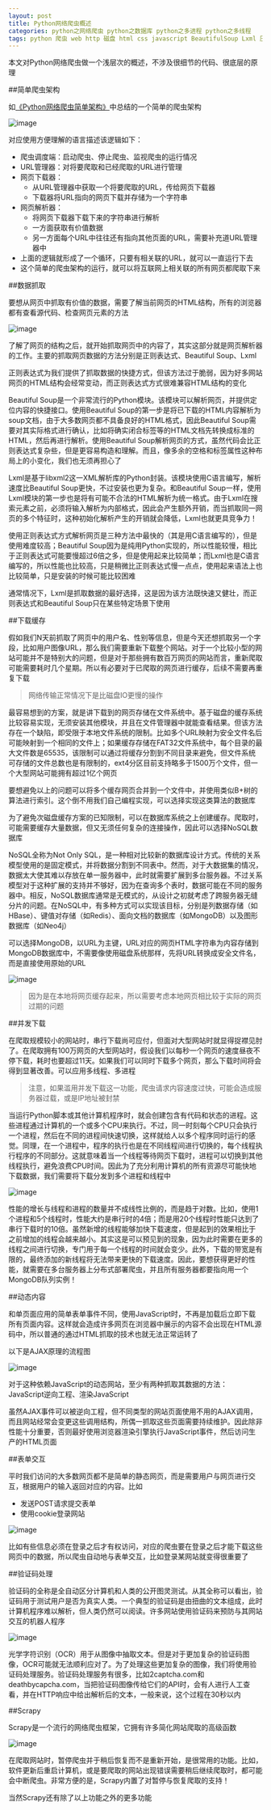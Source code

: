 ```yaml
---
layout: post
title: Python网络爬虫概述
categories: python之网络爬虫 python之数据库 python之多进程 python之多线程
tags: python 爬虫 web http 磁盘 html css javascript BeautifulSoup Lxml 压缩 多线程 多进程 MongoDB Ajax Cookie Session 登录 Firebug 浏览器渲染引擎 验证码 Scrapy NoSQL SQL 数据库
---
```


本文对Python网络爬虫做一个浅层次的概述，不涉及很细节的代码、很底层的原理

##简单爬虫架构

如[《Python网络爬虫简单架构》](http://www.xumenger.com/python-spider-20160608/)中总结的一个简单的爬虫架构

![image](../media/image/2017-01-02/01.png)

对应使用方便理解的语言描述该逻辑如下：

* 爬虫调度端：启动爬虫、停止爬虫、监视爬虫的运行情况
* URL管理器：对将要爬取和已经爬取的URL进行管理
* 网页下载器：
	* 从URL管理器中获取一个将要爬取的URL，传给网页下载器
	* 下载器将URL指向的网页下载并存储为一个字符串
* 网页解析器：
	* 将网页下载器下载下来的字符串进行解析
	* 一方面获取有价值数据
	* 另一方面每个URL中往往还有指向其他页面的URL，需要补充道URL管理器中
* 上面的逻辑就形成了一个循环，只要有相关联的URL，就可以一直运行下去
* 这个简单的爬虫架构的运行，就可以将互联网上相关联的所有网页都爬取下来

##数据抓取

要想从网页中抓取有价值的数据，需要了解当前网页的HTML结构，所有的浏览器都有查看源代码、检查网页元素的方法

![image](../media/image/2017-01-02/02.png)

了解了网页的结构之后，就开始抓取网页中的内容了，其实这部分就是网页解析器的工作。主要的抓取网页数据的方法分别是正则表达式、Beautiful Soup、Lxml

正则表达式为我们提供了抓取数据的快捷方式，但该方法过于脆弱，因为好多网站网页的HTML结构会经常变动，而正则表达式方式很难兼容HTML结构的变化

Beautiful Soup是一个非常流行的Python模块。该模块可以解析网页，并提供定位内容的快捷接口。使用Beautiful Soup的第一步是将已下载的HTML内容解析为soup文档，由于大多数网页都不具备良好的HTML格式，因此Beautiful Soup需要对其实际格式进行确认，比如将确实闭合标签等的HTML文档先转换成标准的HTML，然后再进行解析。使用Beautiful Soup解析网页的方式，虽然代码会比正则表达式复杂些，但是更容易构造和理解。而且，像多余的空格和标签属性这种布局上的小变化，我们也无须再担心了

Lxml是基于libxml2这一XML解析库的Python封装。该模块使用C语言编写，解析速度比Beautiful  Soup更快，不过安装也更为复杂。和Beautiful Soup一样，使用Lxml模块的第一步也是将有可能不合法的HTML解析为统一格式。由于Lxml在搜索元素之前，必须将输入解析为内部格式，因此会产生额外开销，而当抓取同一网页的多个特征时，这种初始化解析产生的开销就会降低，Lxml也就更具竞争力！

使用正则表达式方式解析网页是三种方法中最快的（其是用C语言编写的），但是使用难度较高；Beautiful Soup因为是纯用Python实现的，所以性能较慢，相比于正则表达式可能要慢超过6倍之多，但是使用起来比较简单；而Lxml也是C语言编写的，所以性能也比较高，只是稍微比正则表达式慢一点点，使用起来语法上也比较简单，只是安装的时候可能比较困难

通常情况下，Lxml是抓取数据的最好选择，这是因为该方法既快速又健壮，而正则表达式和Beautiful Soup只在某些特定场景下使用

##下载缓存

假如我们N天前抓取了网页中的用户名、性别等信息，但是今天还想抓取另一个字段，比如用户图像URL，那么我们需要重新下载整个网站。对于一个比较小型的网站可能并不是特别大的问题，但是对于那些拥有数百万网页的网站而言，重新爬取可能需要耗时几个星期。所以有必要对于已爬取的网页进行缓存，后续不需要再重复下载

>网络传输正常情况下是比磁盘IO更慢的操作

最容易想到的方案，就是讲下载到的网页存储在文件系统中。基于磁盘的缓存系统比较容易实现，无须安装其他模块，并且在文件管理器中就能查看结果。但该方法存在一个缺陷，即受限于本地文件系统的限制。比如多个URL映射为安全文件名后可能映射到一个相同的文件上；如果缓存存储在FAT32文件系统中，每个目录的最大文件数是65535，该限制可以通过将缓存分割到不同目录来避免，但文件系统可存储的文件总数也是有限制的，ext4分区目前支持略多于1500万个文件，但一个大型网站可能拥有超过1亿个网页

要想避免以上的问题可以将多个缓存网页合并到一个文件中，并使用类似B+树的算法进行索引。这个倒不用我们自己编程实现，可以选择实现这类算法的数据库

为了避免次磁盘缓存方案的已知限制，可以在数据库系统之上创建缓存。爬取时，可能需要缓存大量数据，但又无须任何复杂的连接操作，因此可以选择NoSQL数据库

NoSQL全称为Not Only SQL，是一种相对比较新的数据库设计方式。传统的关系模型使用的是固定模式，并将数据分割到不同表中。然而，对于大数据集的情况，数据太大使其难以存放在单一服务器中，此时就需要扩展到多台服务器。不过关系模型对于这种扩展的支持并不够好，因为在查询多个表时，数据可能在不同的服务器中。相反，NoSQL数据库通常是无模式的，从设计之初就考虑了跨服务器无缝分片的问题。在NoSQL中，有多种方式可以实现该目标，分别是列数据存储（如HBase）、键值对存储（如Redis）、面向文档的数据库（如MongoDB）以及图形数据库（如Neo4j）

可以选择MongoDB，以URL为主键，URL对应的网页HTML字符串为内容存储到MongoDB数据库中，不需要像使用磁盘系统那样，先将URL转换成安全文件名，而是直接使用原始的URL

![image](../media/image/2017-01-02/03.png)

>因为是在本地将网页缓存起来，所以需要考虑本地网页相比较于实际的网页过期的问题

##并发下载

在爬取规模较小的网站时，串行下载尚可应付，但面对大型网站时就显得捉襟见肘了。在爬取拥有100万网页的大型网站时，假设我们以每秒一个网页的速度昼夜不停下载，耗时也要超过11天。如果我们可以同时下载多个网页，那么下载时间将会得到显著改善。可以应用多线程、多进程

>注意，如果滥用并发下载这一功能，爬虫请求内容速度过快，可能会造成服务器过载，或是IP地址被封禁

当运行Python脚本或其他计算机程序时，就会创建包含有代码和状态的进程。这些进程通过计算机的一个或多个CPU来执行。不过，同一时刻每个CPU只会执行一个进程，然后在不同的进程间快速切换，这样就给人以多个程序同时运行的感觉。同理，在一个进程中，程序的执行也是在不同线程间进行切换的，每个线程执行程序的不同部分。这就意味着当一个线程等待网页下载时，进程可以切换到其他线程执行，避免浪费CPU时间。因此为了充分利用计算机的所有资源尽可能快地下载数据，我们需要将下载分发到多个进程和线程中

![image](../media/image/2017-01-02/04.png)

性能的增长与线程和进程的数量并不成线性比例的，而是趋于对数。比如，使用1个进程和5个线程时，性能大约是串行时的4倍；而是用20个线程时性能只达到了串行下载时的10倍。虽然新增的线程能够加快下载速度，但是起到的效果相比于之前增加的线程会越来越小。其实这是可以预见到的现象，因为此时需要在更多的线程之间进行切换，专门用于每一个线程的时间就会变少。此外，下载的带宽是有限的，最终添加的新线程将无法带来更快的下载速度。因此，要想获得更好的性能，就需要在多台服务器上分布式部署爬虫，并且所有服务器都要指向用一个MongoDB队列实例！

##动态内容

和单页面应用的简单表单事件不同，使用JavaScript时，不再是加载后立即下载所有页面内容。这样就会造成许多网页在浏览器中展示的内容不会出现在HTML源码中，所以普通的通过HTML抓取的技术也就无法正常运转了

以下是AJAX原理的流程图

![image](../media/image/2017-01-02/05.png)

对于这种依赖JavaScript的动态网站，至少有两种抓取其数据的方法：JavaScript逆向工程、渲染JavaScript

虽然AJAX事件可以被逆向工程，但不同类型的网站页面使用不用的AJAX调用，而且网站经常会变更这些调用结构，所偶一抓取这些页面需要持续维护。因此除非性能十分重要，否则最好使用浏览器渲染引擎执行JavaScript事件，然后访问生产的HTML页面

##表单交互

平时我们访问的大多数网页都不是简单的静态网页，而是需要用户与网页进行交互，根据用户的输入返回对应的内容。比如

* 发送POST请求提交表单
* 使用cookie登录网站

![image](../media/image/2017-01-02/06.png)

比如有些信息必须在登录之后才有权访问，对应的爬虫要在登录之后才能下载这些网页中的数据，所以爬虫自动地与表单交互，比如登录某网站就变得很重要了

##验证码处理

验证码的全称是全自动区分计算机和人类的公开图灵测试。从其全称可以看出，验证码用于测试用户是否为真实人类。一个典型的验证码是由扭曲的文本组成，此时计算机程序难以解析，但人类仍然可以阅读。许多网站使用验证码来预防与其网站交互的机器人程序

![image](../media/image/2017-01-02/07.png)

光学字符识别（OCR）用于从图像中抽取文本。但是对于更加复杂的验证码图像，OCR可能就无法顺利应对了。为了处理这些更加复杂的图像，我们将使用验证码处理服务。验证码处理服务有很多，比如2captcha.com和deathbycapcha.com，当把验证码图像传给它们的API时，会有人进行人工查看，并在HTTP响应中给出解析后的文本，一般来说，这个过程在30秒以内

##Scrapy

Scrapy是一个流行的网络爬虫框架，它拥有许多简化网站爬取的高级函数

![image](../media/image/2017-01-02/08.png)

在爬取网站时，暂停爬虫并于稍后恢复而不是重新开始，是很常用的功能。比如，软件更新后重启计算机，或是要爬取的网站出现错误需要稍后继续爬取时，都可能会中断爬虫。非常方便的是，Scrapy内置了对暂停与恢复爬取的支持！

当然Scrapy还有除了以上功能之外的更多功能
